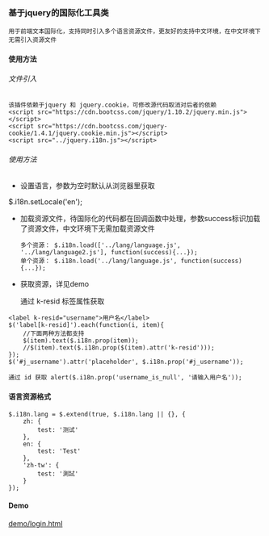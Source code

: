 ### 基于jquery的国际化工具类
	用于前端文本国际化，支持同时引入多个语言资源文件，更友好的支持中文环境，在中文环境下无需引入资源文件

#### 使用方法

###### 文件引入

	该插件依赖于jquery 和 jquery.cookie，可修改源代码取消对后者的依赖
	<script src="https://cdn.bootcss.com/jquery/1.10.2/jquery.min.js"></script>
	<script src="https://cdn.bootcss.com/jquery-cookie/1.4.1/jquery.cookie.min.js"></script>
	<script src="../jquery.i18n.js"></script>

###### 使用方法

* 设置语言，参数为空时默认从浏览器里获取

 $.i18n.setLocale('en');

* 加载资源文件，待国际化的代码都在回调函数中处理，参数success标识加载了资源文件，中文环境下无需加载资源文件

	```
	多个资源： $.i18n.load(['../lang/language.js', '../lang/language2.js'], function(success){...});
	单个资源： $.i18n.load('../lang/language.js', function(success){...});
	```

* 获取资源，详见demo

	通过 k-resid 标签属性获取
```
<label k-resid="username">用户名</label>
$('label[k-resid]').each(function(i, item){
	//下面两种方法都支持
	$(item).text($.i18n.prop(item));
	//$(item).text($.i18n.prop($(item).attr('k-resid')));
});
$('#j_username').attr('placeholder', $.i18n.prop('#j_username'));
```

```
通过 id 获取 alert($.i18n.prop('username_is_null', '请输入用户名'));
```

#### 语言资源格式

```
$.i18n.lang = $.extend(true, $.i18n.lang || {}, {
	zh: {
		test: '测试'
	},
	en: {
		test: 'Test'
	},
	'zh-tw': {
		test: '測試'
	}
});
```

#### Demo

[demo/login.html](https://ekoz.github.io/jquery-i18n/demo/login.html)
